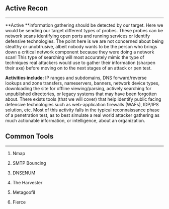 ## Active Recon

---

**Active **information gathering should be detected by our target. Here we would be sending our target different types of probes. These probes can be network scans identifying open ports and running services or identify defensive technologies. The point here is we are not concerned about being stealthy or unobtrusive, albeit nobody wants to be the person who brings down a critical network component because they were doing a network scan! This type of searching will most accurately mimic the type of techniques real attackers would use to gather their information \(sharpen their axe\) before moving on to the next stages of an attack or pen test.

**Activities include:** IP ranges and subdomains, DNS forward/reverse lookups and zone transfers, nameservers, banners, network device types, downloading the site for offline viewing/parsing, actively searching for unpublished directories, or legacy systems that may have been forgotten about. There exists tools \(that we will cover\) that help identify public facing defensive technologies such as web-application firewalls \(WAFs\), IDP/IPS solution, etc. Most of this activity falls in the typical reconnaissance phase of a penetration test, as to best simulate a real world attacker gathering as much actionable information, or intelligence, about an organization.

## **Common Tools**

---

1. Nmap

2. SMTP Bouncing

3. DNSENUM

4. The Harvester

5. Metagoofil

6. Fierce



